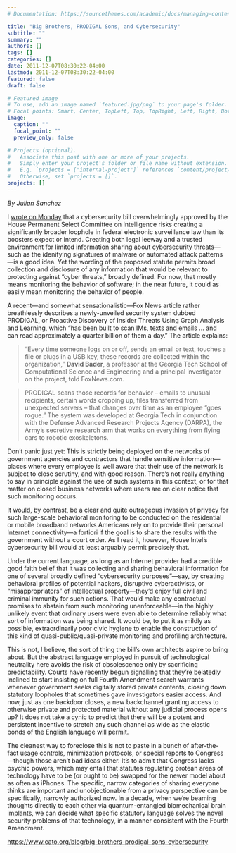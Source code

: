 ```yaml
---
# Documentation: https://sourcethemes.com/academic/docs/managing-content/

title: "Big Brothers, PRODIGAL Sons, and Cybersecurity"
subtitle: ""
summary: ""
authors: []
tags: []
categories: []
date: 2011-12-07T08:30:22-04:00
lastmod: 2011-12-07T08:30:22-04:00
featured: false
draft: false

# Featured image
# To use, add an image named `featured.jpg/png` to your page's folder.
# Focal points: Smart, Center, TopLeft, Top, TopRight, Left, Right, BottomLeft, Bottom, BottomRight.
image:
  caption: ""
  focal_point: ""
  preview_only: false

# Projects (optional).
#   Associate this post with one or more of your projects.
#   Simply enter your project's folder or file name without extension.
#   E.g. `projects = ["internal-project"]` references `content/project/deep-learning/index.md`.
#   Otherwise, set `projects = []`.
projects: []
---
```


*By Julian Sanchez*

I [wrote on Monday](https://www.cato.org/blog/cybersecurity-exception-wiretap-laws) that a cybersecurity bill overwhelmingly approved by the House Permanent Select Committee on Intelligence risks creating a significantly broader loophole in federal electronic surveillance law than its boosters expect or intend.  Creating both legal leeway and a trusted environment for limited information sharing about cybersecurity threats—such as the idenifying signatures of malware or automated attack patterns—is a good idea. Yet the wording of the proposed statute permits broad collection and disclosure of any information that would be relevant to protecting against “cyber threats,” broadly defined. For now, that mostly means monitoring the behavior of software; in the near future, it could as easily mean monitoring the behavior of people.

A recent—and somewhat sensationalistic—Fox News article rather breathlessly describes a newly-unveiled security system dubbed PRODIGAL, or Proactive Discovery of Insider Threats Using Graph Analysis and Learning, which “has been built to scan IMs, texts and emails … and can read approximately a quarter billion of them a day.” The article explains:

> “Every time someone logs on or off, sends an email or text, touches a file or plugs in a USB key, these records are collected within the organization,” **David Bader**, a professor at the Georgia Tech School of Computational Science and Engineering and a principal investigator on the project, told FoxNews.com.

> PRODIGAL scans those records for behavior – emails to unusual recipients, certain words cropping up, files transferred from unexpected servers – that changes over time as an employee “goes rogue.” The system was developed at Georgia Tech in conjunction with the Defense Advanced Research Projects Agency (DARPA), the Army’s secretive research arm that works on everything from flying cars to robotic exoskeletons.

Don’t panic just yet: This is strictly being deployed on the networks of government agencies and contractors that handle sensitive information—places where every employee is well aware that their use of the network is subject to close scrutiny, and with good reason.  There’s not really anything to say in principle against the use of such systems in this context, or for that matter on closed business networks where users are on clear notice that such monitoring occurs.

It would, by contrast, be a clear and quite outrageous invasion of privacy for such large-scale behavioral monitoring to be conducted on the residential or mobile broadband networks Americans rely on to provide their personal Internet connectivity—a fortiori if the goal is to share the results with the government without a court order.  As I read it, however, House Intel’s cybersecurity bill would at least arguably permit precisely that.

Under the current language, as long as an Internet provider had a credible good faith belief that it was collecting and sharing behavioral information for one of several broadly defined “cybersecurity purposes”—say, by creating behavioral profiles of potential hackers, disruptive cyberactivists, or “misappropriators” of intellectual property—they’d enjoy full civil and criminal immunity for such actions. That would make any contractual promises to abstain from such monitoring unenforceable—in the highly unlikely event that ordinary users were even able to determine reliably what sort of information was being shared. It would be, to put it as mildly as possible, extraordinarily poor civic hygiene to  enable the construction of this kind of quasi-public/quasi-private monitoring and profiling architecture.

This is not, I believe, the sort of thing the bill’s own architects aspire to bring about.  But the abstract language employed in pursuit of technological neutrality here avoids the risk of obsolescence only by sacrificing predictability.  Courts have recently begun signalling that they’re belatedly inclined to start insisting on full Fourth Amendment search warrants whenever government seeks digitally stored private contents, closing down statutory loopholes that sometimes gave investigators easier access. And now, just as one backdoor closes, a new backchannel granting access to otherwise private and protected material without any judicial process opens up? It does not take a cynic to predict that there will be a potent and persistent incentive to stretch any such channel as wide as the elastic bonds of the English language will permit.

The cleanest way to foreclose this is not to paste in a bunch of after-the-fact usage controls, minimization protocols, or special reports to Congress—though those aren’t bad ideas either. It’s to admit that Congress lacks psychic powers, which may entail that statutes regulating protean areas of technology  have to be (or ought to be) swapped for the newer model about as often as iPhones. The specific, narrow categories of sharing everyone thinks are important and unobjectionable from a privacy perspective can be specifically, narrowly authorized now. In a decade, when we’re beaming thoughts directly to each other via quantum-entangled biomechanical brain implants, we can decide what specific statutory language solves the novel security problems of that technology, in a manner consistent with the Fourth Amendment.

https://www.cato.org/blog/big-brothers-prodigal-sons-cybersecurity
